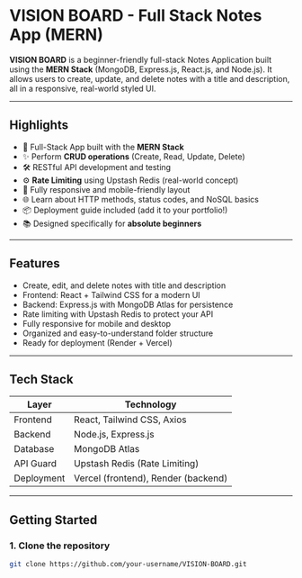 #  VISION BOARD - Full Stack Notes App (MERN)

**VISION BOARD** is a beginner-friendly full-stack Notes Application built using the **MERN Stack** (MongoDB, Express.js, React.js, and Node.js). It allows users to create, update, and delete notes with a title and description, all in a responsive, real-world styled UI.

---

##  Highlights

- 🧱 Full-Stack App built with the **MERN Stack**
- ✨ Perform **CRUD operations** (Create, Read, Update, Delete)
- 🛠️ RESTful API development and testing
- ⚙️ **Rate Limiting** using Upstash Redis (real-world concept)
- 📱 Fully responsive and mobile-friendly layout
- 🌐 Learn about HTTP methods, status codes, and NoSQL basics
- 📦 Deployment guide included (add it to your portfolio!)
- 📚 Designed specifically for **absolute beginners**

---

##  Features

- Create, edit, and delete notes with title and description
- Frontend: React + Tailwind CSS for a modern UI
- Backend: Express.js with MongoDB Atlas for persistence
- Rate limiting with Upstash Redis to protect your API
- Fully responsive for mobile and desktop
- Organized and easy-to-understand folder structure
- Ready for deployment (Render + Vercel)

---

##  Tech Stack

| Layer      | Technology                  |
|------------|-----------------------------|
| Frontend   | React, Tailwind CSS, Axios  |
| Backend    | Node.js, Express.js         |
| Database   | MongoDB Atlas               |
| API Guard  | Upstash Redis (Rate Limiting) |
| Deployment | Vercel (frontend), Render (backend) |

---

##  Getting Started

### 1. Clone the repository
```bash
git clone https://github.com/your-username/VISION-BOARD.git
